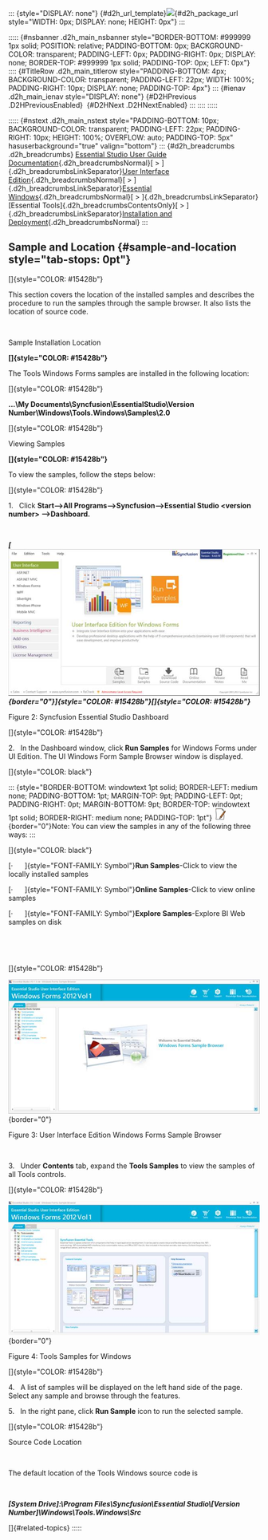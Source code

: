 ::: {style="DISPLAY: none"}
[](ms-xhelp:///?Id=d2h_url_template){#d2h_url_template}![](!package_url!){#d2h_package_url style="WIDTH: 0px; DISPLAY: none; HEIGHT: 0px"}
:::

::::: {#nsbanner .d2h_main_nsbanner style="BORDER-BOTTOM: #999999 1px solid; POSITION: relative; PADDING-BOTTOM: 0px; BACKGROUND-COLOR: transparent; PADDING-LEFT: 0px; PADDING-RIGHT: 0px; DISPLAY: none; BORDER-TOP: #999999 1px solid; PADDING-TOP: 0px; LEFT: 0px"}
:::: {#TitleRow .d2h_main_titlerow style="PADDING-BOTTOM: 4px; BACKGROUND-COLOR: transparent; PADDING-LEFT: 22px; WIDTH: 100%; PADDING-RIGHT: 10px; DISPLAY: none; PADDING-TOP: 4px"}
::: {#ienav .d2h_main_ienav style="DISPLAY: none"}
[](ms-xhelp:///?Id=0caecbfc-f369-4c92-9a4d-13193793e0fb){#D2HPrevious .D2HPreviousEnabled}  [](ms-xhelp:///?Id=39edb5d5-3a5a-43cb-bc76-7d04bcefe2f6){#D2HNext .D2HNextEnabled}
:::
::::
:::::

::::: {#nstext .d2h_main_nstext style="PADDING-BOTTOM: 10px; BACKGROUND-COLOR: transparent; PADDING-LEFT: 22px; PADDING-RIGHT: 10px; HEIGHT: 100%; OVERFLOW: auto; PADDING-TOP: 5px" hasuserbackground="true" valign="bottom"}
::: {#d2h_breadcrumbs .d2h_breadcrumbs}
[Essential Studio User Guide Documentation](ms-xhelp:///?Id=12457748-09e3-4d74-a240-8e049cedf030){.d2h_breadcrumbsNormal}[ \> ]{.d2h_breadcrumbsLinkSeparator}[User Interface Edition](ms-xhelp:///?Id=c29296b7-531c-413b-a0ec-488ca1f7f669){.d2h_breadcrumbsNormal}[ \> ]{.d2h_breadcrumbsLinkSeparator}[Essential Windows](ms-xhelp:///?Id=e60759d8-47a4-4570-9d7a-16a68d63f2ea){.d2h_breadcrumbsNormal}[ \> ]{.d2h_breadcrumbsLinkSeparator}[Essential Tools]{.d2h_breadcrumbsContentsOnly}[ \> ]{.d2h_breadcrumbsLinkSeparator}[Installation and Deployment](ms-xhelp:///?Id=7e51062e-de03-4c21-8a15-25002ff1e3ba){.d2h_breadcrumbsNormal}
:::

## Sample and Location {#sample-and-location style="tab-stops: 0pt"}

[]{style="COLOR: #15428b"} 

This section covers the location of the installed samples and describes the procedure to run the samples through the sample browser. It also lists the location of source code.

 

Sample Installation Location

**[]{style="COLOR: #15428b"}** 

The Tools Windows Forms samples are installed in the following location:

[]{style="COLOR: #15428b"} 

**\...\\My Documents\\Syncfusion\\EssentialStudio\\Version Number\\Windows\\Tools.Windows\\Samples\\2.0**

[]{style="COLOR: #15428b"} 

Viewing Samples

**[]{style="COLOR: #15428b"}** 

To view the samples, follow the steps below:

[]{style="COLOR: #15428b"} 

1.   Click **Start\--\>All Programs\--\>Syncfusion\--\>Essential Studio \<version number\> \--\>Dashboard.**

 

***[![](ImagesExt/image76_4.jpg){border="0"}]{style="COLOR: #15428b"}[]{style="COLOR: #15428b"}***

Figure 2: Syncfusion Essential Studio Dashboard

[]{style="COLOR: #15428b"} 

2.   In the Dashboard window, click **Run Samples** for Windows Forms under UI Edition. The UI Windows Form Sample Browser window is displayed.

[]{style="COLOR: black"} 

::: {style="BORDER-BOTTOM: windowtext 1pt solid; BORDER-LEFT: medium none; PADDING-BOTTOM: 1pt; MARGIN-TOP: 9pt; PADDING-LEFT: 0pt; PADDING-RIGHT: 0pt; MARGIN-BOTTOM: 9pt; BORDER-TOP: windowtext 1pt solid; BORDER-RIGHT: medium none; PADDING-TOP: 1pt"}
![](ImagesExt/image76_1.jpg){border="0"}Note: You can view the samples in any of the following three ways:
:::

[]{style="COLOR: black"} 

[·      ]{style="FONT-FAMILY: Symbol"}**Run Samples**-Click to view the locally installed samples

[·      ]{style="FONT-FAMILY: Symbol"}**Online Samples**-Click to view online samples

[·      ]{style="FONT-FAMILY: Symbol"}**Explore Samples**-Explore BI Web samples on disk

 

 

[]{style="COLOR: #15428b"} 

![](ImagesExt/image76_5.jpg){border="0"}

Figure 3: User Interface Edition Windows Forms Sample Browser

 

3.   Under **Contents** tab, expand the **Tools Samples** to view the samples of all Tools controls.

[]{style="COLOR: #15428b"} 

![](ImagesExt/image76_6.jpg){border="0"}

Figure 4: Tools Samples for Windows

[]{style="COLOR: #15428b"} 

4.   A list of samples will be displayed on the left hand side of the page. Select any sample and browse through the features.

5.   In the right pane, click **Run Sample** icon to run the selected sample.

[]{style="COLOR: #15428b"} 

Source Code Location

 

The default location of the Tools Windows source code is

 

***\[System Drive\]:\\Program Files\\Syncfusion\\Essential Studio\\\[Version Number\]\\Windows\\Tools.Windows\\Src***

[]{#related-topics}
:::::
